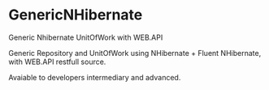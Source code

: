 # GenericNHibernate
Generic Nhibernate UnitOfWork with WEB.API

Generic Repository and UnitOfWork using NHibernate + Fluent NHibernate, with WEB.API restfull source.

Avaiable to developers intermediary and advanced.
